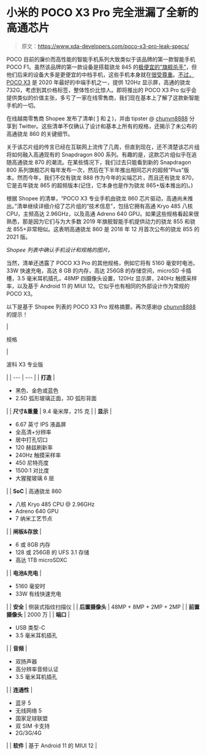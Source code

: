 # 小米的 POCO X3 Pro 完全泄漏了全新的高通芯片

> 原文：<https://www.xda-developers.com/poco-x3-pro-leak-specs/>

POCO 目前的廉价而高性能的智能手机系列大致类似于该品牌的第一款智能手机 POCO F1。虽然该品牌的第一款设备是搭载骁龙 845 的[极便宜的“旗舰杀手”](https://www.xda-developers.com/xiaomi-poco-f1-design-display-gaming-performance-review/)，但他们后来的设备大多是更便宜的中档手机，这些手机本身就在[很受尊重](https://www.xda-developers.com/poco-x2-review-better-than-poco-f1/)。[不过，POCO X3](https://www.xda-developers.com/poco-x3-launched-india/) 是 2020 年最好的中端手机之一，提供 120Hz 显示屏，高通的骁龙 732G，考虑到其价格标签，整体性价比惊人。即将推出的 POCO X3 Pro 似乎会提供类似的价值主张，多亏了一家在线零售商，我们现在基本上了解了这款新智能手机的一切。

在线越南零售商 Shopee 发布了清单( [1](https://shopee.vn/product/191065034/9022966831?smtt=0.219351461-1616167857.9) 和 [2](https://shopee.vn/product/191065034/9927261997?smtt=0.219351461-1616167866.9) )，并由 tipster @ [chunvn8888](https://twitter.com/chunvn8888/status/1372933774602768388) 分享到 Twitter。这些清单不仅确认了设计和基本上所有的规格，还揭示了未公布的高通骁龙 860 的关键细节。

关于该芯片组的传言已经在互联网上流传了几周，但直到现在，还不清楚该芯片组将如何融入高通现有的 Snapdragon 800 系列。有趣的是，这款芯片组似乎在追随高通骁龙 870 的潮流。在某些情况下，我们过去只能看到新的 Snapdragon 800 系列旗舰芯片每年发布一次，然后在下半年推出相同芯片的超频“Plus”版本。然而今年，我们不仅有骁龙 888 作为今年的尖端芯片，而且还有骁龙 870，它是去年骁龙 865 的超频版本(记住，它本身也是作为骁龙 865+版本推出的)。)

根据 Shopee 的清单，“POCO X3 专业手机由骁龙 860 芯片驱动，高通尚未推出。”清单继续详细介绍了芯片组的“技术信息”，包括它拥有高通 Kryo 485 八核 CPU，主频高达 2.96GHz，以及高通 Adreno 640 GPU。如果这些规格看起来很熟悉，那是因为它们与为大多数 2019 年旗舰智能手机提供动力的骁龙 855 和骁龙 855+非常相似。这表明高通骁龙 860 是 2018 年 12 月首次公布的骁龙 855 的 2021 版。

*Shopee 列表中确认手机设计和规格的图片。*

当然，清单还透露了 POCO X3 Pro 的其他规格，例如它将有 5160 毫安时电池，33W 快速充电，高达 8 GB 的内存，高达 256GB 的存储空间，microSD 卡插槽，3.5 毫米耳机插孔，48MP 四摄像头设置，120Hz 显示屏，240Hz 触摸采样率，以及基于 Android 11 的 MIUI 12。它似乎也有相同的外部设计作为常规的 POCO X3。

以下是基于 Shopee 列表的 POCO X3 Pro 规格摘要。再次感谢@ [chunvn8888](https://twitter.com/chunvn8888/) 的提示！

| 

规格

 | 

波科 X3 专业版

 |
| --- | --- |
| **打造** | 

*   黑色、金色或蓝色
*   2.5D 弧形玻璃正面，3D 弧形背面

 |
| **尺寸&重量** | 9.4 毫米厚，215 克 |
| **显示** | 

*   6.67 英寸 IPS 液晶屏
*   全高清+分辨率
*   居中打孔切口
*   120 赫兹刷新率
*   240Hz 触摸采样率
*   450 尼特亮度
*   1500:1 对比度
*   大猩猩玻璃 6 层

 |
| **SoC** | 高通骁龙 860

*   八核 Kryo 485 CPU @ 2.96GHz
*   Adreno 640 GPU
*   7 纳米工艺节点

 |
| **闸板&存放** | 

*   6 或 8GB 内存
*   128 或 256GB 的 UFS 3.1 存储
*   高达 1TB microSDXC

 |
| **电池&充电** | 

*   5160 毫安时
*   33W 有线快速充电

 |
| **安全** | 侧装式指纹扫描仪 |
| **后置摄像头** | 48MP + 8MP + 2MP + 2MP |
| **前置摄像头** | 2000 万 |
| **端口** | 

*   USB 类型-C
*   3.5 毫米耳机插孔

 |
| **音频** | 

*   双扬声器
*   高分辨率音频认证
*   3.5 毫米耳机插孔

 |
| **连通性** | 

*   蓝牙 5
*   无线网络 5
*   国家足球联盟
*   双 SIM 卡支持
*   2G/3G/4G

 |
| **软件** | 基于 Android 11 的 MIUI 12 |